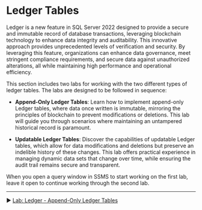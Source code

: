 ﻿# Ledger Tables

Ledger is a new feature in SQL Server 2022 designed to provide a secure and immutable record of database transactions, leveraging blockchain technology to enhance data integrity and auditability. This innovative approach provides unprecedented levels of verification and security. By leveraging this feature, organizations can enhance data governance, meet stringent compliance requirements, and secure data against unauthorized alterations, all while maintaining high performance and operational efficiency.

This section includes two labs for working with the two different types of ledger tables. The labs are designed to be followed in sequence:

- **Append-Only Ledger Tables**: Learn how to implement append-only Ledger tables, where data once written is immutable, mirroring the principles of blockchain to prevent modifications or deletions. This lab will guide you through scenarios where maintaining an untampered historical record is paramount.
  
- **Updatable Ledger Tables**: Discover the capabilities of updatable Ledger tables, which allow for data modifications and deletions but preserve an indelible history of these changes. This lab offers practical experience in managing dynamic data sets that change over time, while ensuring the audit trail remains secure and transparent.

When you open a query window in SSMS to start working on the first lab, leave it open to continue working through the second lab.

___

▶ [Lab: Ledger - Append-Only Ledger Tables](https://github.com/lennilobel/sql2022-workshop-hol/blob/main/HOL/3.%20Security%20Features/1.%20Ledger%20Tables/1.%20Append-Only%20Ledger%20Tables.md)
